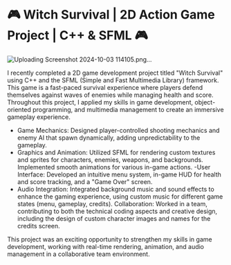 # 🎮 Witch Survival | 2D Action Game Project | C++ & SFML 🎮

![Uploading Screenshot 2024-10-03 114105.png…]()


I recently completed a 2D game development project titled "Witch Survival" using C++ and the SFML (Simple and Fast Multimedia Library) framework. This game is a fast-paced survival experience where players defend themselves against waves of enemies while managing health and score. Throughout this project, I applied my skills in game development, object-oriented programming, and multimedia management to create an immersive gameplay experience.

- Game Mechanics: Designed player-controlled shooting mechanics and enemy AI that spawn dynamically, adding unpredictability to the gameplay.
- Graphics and Animation: Utilized SFML for rendering custom textures and sprites for characters, enemies, weapons, and backgrounds. Implemented smooth animations for various in-game actions.
-User Interface: Developed an intuitive menu system, in-game HUD for health and score tracking, and a "Game Over" screen.
- Audio Integration: Integrated background music and sound effects to enhance the gaming experience, using custom music for different game states (menu, gameplay, credits).
Collaboration: Worked in a team, contributing to both the technical coding aspects and creative design, including the design of custom character images and names for the credits screen.

This project was an exciting opportunity to strengthen my skills in game development, working with real-time rendering, animation, and audio management in a collaborative team environment.
